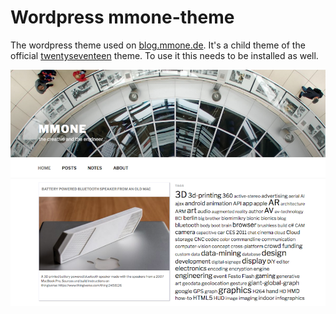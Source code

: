 # Wordpress mmone-theme

The wordpress theme used on [blog.mmone.de](http://blog.mmone.de). It's a child theme of the official [twentyseventeen](https://de.wordpress.org/themes/twentyseventeen/) theme. To use it this needs to be installed as well.



![screenshot](screenshot.png)
